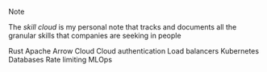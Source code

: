 >[!Note]
>The *skill cloud* is my personal note that tracks and documents all the granular skills that companies are seeking in people

 Rust
 Apache Arrow
 Cloud
	 Cloud authentication
	 Load balancers
	 Kubernetes
	 Databases
	 Rate limiting
 MLOps

